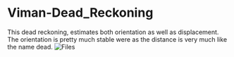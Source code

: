 # Viman-Dead_Reckoning

This dead reckoning, estimates both orientation as well as displacement. The orientation is pretty much stable were as the distance is very much like the name dead.
![Files](../multimedia/visualisation.jpg)
